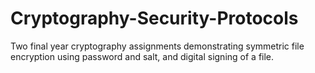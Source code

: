 # Cryptography-Security-Protocols
Two final year cryptography assignments demonstrating symmetric file encryption using password and salt, and digital signing of a file.
